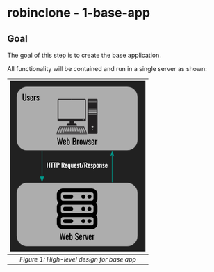 # robinclone - 1-base-app

## Goal

The goal of this step is to create the base application.

All functionality will be contained and run in a single server as shown:

| ![alt text](./assets/diag_0.png "System Design") |
|:-:|
| _Figure 1: High-level design for base app_ |